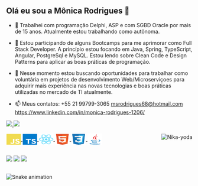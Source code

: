 <h2>Olá eu sou a Mônica Rodrigues 👋 </h2>


- 🔭 Trabalhei com programação Delphi, ASP e com SGBD Oracle por mais de 15 anos. Atualmente estou trabalhando como autônoma. 

- 🌱 Estou participando de alguns Bootcamps para me aprimorar como Full Stack Developer. 
     A princípio estou focando em Java, Spring, TypeScript, Angular, PostgreSql e MySQL.
     Estou lendo sobre Clean Code e Design Patterns para aplicar as boas práticas de programação.
     
- 👯 Nesse momento estou buscando oportunidades para trabalhar como voluntária em projetos de desenvolvimento Web/Microserviçoes para adquirir mais experiência nas novas      tecnologias e boas práticas utilizadas no mercado de TI atualmente.

- 📫 Meus contatos: +55 21 99799-3065 
     msrodrigues68@hotmail.com 
     https://www.linkedin.com/in/monica-rodrigues-1206/

<div>
  <a href="https://github.com/nikasr">
  <img height="180em" src="https://github-readme-stats.vercel.app/api?username=nikasr&show_icons=true&theme=dracula&include_all_commits=true&count_private=true"/>
  <img height="180em" src="https://github-readme-stats.vercel.app/api/top-langs/?username=nikasr&layout=compact&langs_count=7&theme=dracula"/>
</div>
     
<div style="display: inline_block"><br>
  <img align="center" alt="Nika-Js" height="30" width="40" src="https://raw.githubusercontent.com/devicons/devicon/master/icons/javascript/javascript-plain.svg">
  <img align="center" alt="Nika-Ts" height="30" width="40" src="https://raw.githubusercontent.com/devicons/devicon/master/icons/typescript/typescript-plain.svg">
  <img align="center" alt="Nika-React" height="30" width="40" src="https://raw.githubusercontent.com/devicons/devicon/master/icons/react/react-original.svg">
  <img align="center" alt="Nika-HTML" height="30" width="40" src="https://raw.githubusercontent.com/devicons/devicon/master/icons/html5/html5-original.svg">
  <img align="center" alt="Nika-CSS" height="30" width="40" src="https://raw.githubusercontent.com/devicons/devicon/master/icons/css3/css3-original.svg">
  <img align="center" alt="Nika-Python" height="30" width="40" src="https://raw.githubusercontent.com/devicons/devicon/master/icons/java/java-original.svg">
  <img align="right" alt="Nika-yoda" src="https://cdn.discordapp.com/attachments/795358919417397249/825430589581688872/hi.gif">
</div>
     
##
     
<div> 
  <a href="https://www.instagram.com/nikarodrigues2007" target="_blank"><img src="https://img.shields.io/badge/-Instagram-%23E4405F?style=for-the-badge&logo=instagram&logoColor=white" target="_blank"></a>
  <a href = "mailto:msrodrigues68@hotmail.com"><img src="https://img.shields.io/badge/-Hotmail-%53333?style=for-the-badge&logo=hotmail&logoColor=white" target="_blank"></a>
  <a href="https://www.linkedin.com/in/monica-rodrigues-1206" target="_blank"><img src="https://img.shields.io/badge/-LinkedIn-%230077B5?style=for-the-badge&logo=linkedin&logoColor=white" target="_blank"></a> 
 
 ##
     
  ![Snake animation](https://github.com/nikasr/nikasr/blob/output/github-contribution-grid-snake.svg)
 
</div>
